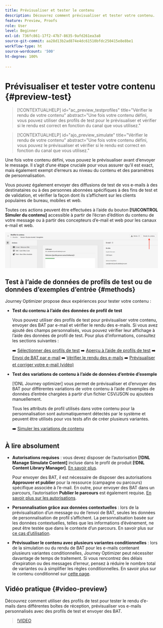 ```yaml
---
title: Prévisualiser et tester le contenu
description: Découvrez comment prévisualiser et tester votre contenu.
feature: Preview, Proofs
role: User
level: Beginner
exl-id: 736fc861-17f2-47b7-8635-9afd261ea3a8
source-git-commit: aa28d13b2ad874e4dc61510bfdc250415e8e8be1
workflow-type: ht
source-wordcount: '500'
ht-degree: 100%

---
```


# Prévisualiser et tester votre contenu {#preview-test}

>[!CONTEXTUALHELP]
>id="ac_preview_testprofiles"
>title="Vérifier le rendu de votre contenu"
>abstract="Une fois votre contenu défini, vous pouvez utiliser des profils de test pour le prévisualiser et vérifier si le rendu est correct en fonction du canal que vous utilisez."

>[!CONTEXTUALHELP]
>id="ajo_preview_simulate"
>title="Vérifier le rendu de votre contenu"
>abstract="Une fois votre contenu défini, vous pouvez le prévisualiser et vérifier si le rendu est correct en fonction du canal que vous utilisez."

Une fois votre contenu défini, vous pouvez le prévisualiser avant d’envoyer le message. Il s’agit d’une étape cruciale pour vous assurer qu’il est exact, mais également exempt d’erreurs au niveau du contenu et des paramètres de personnalisation.

Vous pouvez également envoyer des diffusions de test de vos e-mails à des destinataires ou à des personnes abonnées spécifiques à des fins de test et de validation, et vérifier la façon dont ils s’affichent sur les clients populaires de bureau, mobiles et web.

Toutes ces actions peuvent être effectuées à l’aide du bouton **[!UICONTROL Simuler du contenu]** accessible à partir de l’écran d’édition du contenu de votre message ou à partir des concepteurs d’e-mail et web pour les canaux e-mail et web.

![](../email/assets/email-preview-button.png)

## Test à l’aide de données de profils de test ou de données d’exemples d’entrée {#methods}

Journey Optimizer propose deux expériences pour tester votre contenu :

* **Test du contenu à l’aide des données de profil de test**

  Vous pouvez utiliser des profils de test pour prévisualiser votre contenu, envoyer des BAT par e-mail et vérifier le rendu des e-mails. Si vous avez ajouté des champs personnalisés, vous pouvez vérifier leur affichage à l’aide des données de profil de test. Pour plus d’informations, consultez les sections suivantes :

  ➡️ [Sélectionner des profils de test](test-profiles.md)
➡️ [Aperçu à l’aide de profils de test](preview.md)
➡️ [Envoi de BAT par e-mail](proofs.md)
➡️ [Vérifier le rendu des e-mails](rendering.md)
➡️ [Prévisualiser et corriger votre e-mail (vidéo)](#video-preview)

* **Test des variations de contenu à l’aide de données d’entrée d’exemple**

  [!DNL Journey optimizer] vous permet de prévisualiser et d’envoyer des BAT pour différentes variations de votre contenu à l’aide d’exemples de données d’entrée chargées à partir d’un fichier CSV/JSON ou ajoutées manuellement.

  Tous les attributs de profil utilisés dans votre contenu pour la personnalisation sont automatiquement détectés par le système et peuvent être utilisés pour vos tests afin de créer plusieurs variantes.

  ➡️ [Simuler les variations de contenu](../test-approve/simulate-sample-input.md)

## À lire absolument

* **Autorisations requises** : vous devez disposer de l’autorisation **[!DNL Manage Simulate Content]** incluse dans le profil de produit **[!DNL Content Library Manager]**. [En savoir plus](../administration/ootb-product-profiles.md#content-library-manager).

  Pour envoyer des BAT, il est nécessaire de disposer des autorisations **Approuver et publier** pour la ressource (campagne ou parcours) spécifique associée à l’e-mail. En outre, pour envoyer des BAT dans un parcours, l’autorisation **Publier le parcours** est également requise. [En savoir plus sur les autorisations](../administration/ootb-permissions.md).

* **Personnalisation grâce aux données contextuelles** : lors de la prévisualisation d’un message ou de l’envoi de BAT, seules les données de personnalisation de profil s’affichent. La personnalisation basée sur les données contextuelles, telles que les informations d’événement, ne peut être testée que dans le contexte d’un parcours. En savoir plus sur [ce cas d’utilisation](../personalization/personalization-use-case.md).

* **Prévisualiser le contenu avec plusieurs variantes conditionnelles** : lors de la simulation ou du rendu de BAT pour les e-mails contenant plusieurs variantes conditionnelles, Journey Optimizer peut nécessiter davantage de temps de traitement. Si vous rencontrez des délais d’expiration ou des messages d’erreur, pensez à réduire le nombre total de variantes ou à simplifier les règles conditionnelles. En savoir plus sur le contenu conditionnel sur [cette page](../personalization/dynamic-content.md).

## Vidéo pratique {#video-preview}

Découvrez comment utiliser des profils de test pour tester le rendu d’e-mails dans différentes boîtes de réception, prévisualiser vos e-mails personnalisés avec des profils de test et envoyer des BAT.

>[!VIDEO](https://video.tv.adobe.com/v/3425026?quality=12)
